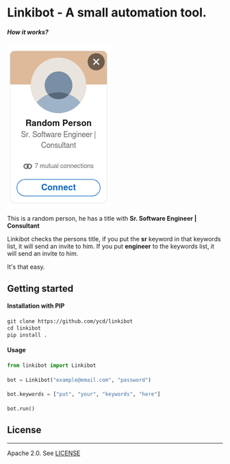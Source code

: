 # Linkibot - A small automation tool.

##### How it works?


![](assets/profile.png)

This is a random person, he has a title with **Sr. Software Engineer | Consultant**

Linkibot checks the persons title, if you put the **sr** keyword in that keywords list, it will send an invite to him. If you put **engineer** to the keywords list, it will send an invite to him. 

It's that easy. 


## Getting started 

#### Installation with PIP

```code
git clone https://github.com/ycd/linkibot
cd linkibot
pip install .
```

#### Usage

```python
from linkibot import Linkibot

bot = Linkibot("example@email.com", "password")

bot.keywords = ["put", "your", "keywords", "here"]

bot.run()
```


## License
---

Apache 2.0. See [LICENSE](https://github.com/ycd/linkedin-invite-automation/blob/master/LICENSE)